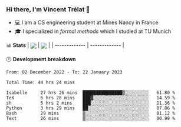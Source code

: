 ### Hi there, I'm Vincent Trélat 👋
 - 💻 I am a CS engineering student at Mines Nancy in France
 - 🎓 I specialized in *formal methods* which I studied at TU Munich

📊 **Stats**
| <img align="center" src="https://readme-stats.clckblog.space/api?username=VTrelat&show_icons=true&include_all_commits=true&theme=tokyonight&hide_border=true" /> | <img align="center" src="https://readme-stats.clckblog.space/api/top-langs/?username=VTrelat&layout=compact&theme=tokyonight&hide_border=true&exclude_repo=ElevatorSimulator" /> |
| ------------- | ------------- |

🕑 **Development breakdown**
<!--START_SECTION:waka-->

```text
From: 02 December 2022 - To: 22 January 2023

Total Time: 44 hrs 24 mins

Isabelle     27 hrs 26 mins  ███████████████▒░░░░░░░░░   61.80 %
TeX          6 hrs 28 mins   ███▓░░░░░░░░░░░░░░░░░░░░░   14.59 %
sh           5 hrs 2 mins    ███░░░░░░░░░░░░░░░░░░░░░░   11.36 %
Python       3 hrs 29 mins   ██░░░░░░░░░░░░░░░░░░░░░░░   07.86 %
Bash         29 mins         ▒░░░░░░░░░░░░░░░░░░░░░░░░   01.12 %
Text         26 mins         ▒░░░░░░░░░░░░░░░░░░░░░░░░   00.99 %
```

<!--END_SECTION:waka-->
